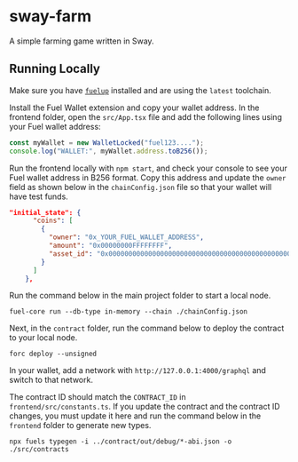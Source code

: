 # sway-farm

A simple farming game written in Sway.

## Running Locally

Make sure you have [`fuelup`](https://docs.fuel.network/guides/installation/) installed and are using the `latest` toolchain.

Install the Fuel Wallet extension and copy your wallet address. In the frontend folder, open the `src/App.tsx` file and add the following lines using your Fuel wallet address:

```javascript
const myWallet = new WalletLocked("fuel123....");
console.log("WALLET:", myWallet.address.toB256());
```

Run the frontend locally with `npm start`, and check your console to see your Fuel wallet address in B256 format. Copy this address and update the `owner` field as shown below in the `chainConfig.json` file so that your wallet will have test funds.

```json
"initial_state": {
      "coins": [
        {
          "owner": "0x_YOUR_FUEL_WALLET_ADDRESS",
          "amount": "0x00000000FFFFFFFF",
          "asset_id": "0x0000000000000000000000000000000000000000000000000000000000000000"
        }
      ]
    },
```

Run the command below in the main project folder to start a local node.

```shell
fuel-core run --db-type in-memory --chain ./chainConfig.json
```

Next, in the `contract` folder, run the command below to deploy the contract to your local node.

```shell
forc deploy --unsigned
```

In your wallet, add a network with `http://127.0.0.1:4000/graphql` and switch to that network.

The contract ID should match the `CONTRACT_ID` in `frontend/src/constants.ts`. If you update the contract and the contract ID changes, you must update it here and run the command below in the `frontend` folder to generate new types.

```shell
npx fuels typegen -i ../contract/out/debug/*-abi.json -o ./src/contracts
```

